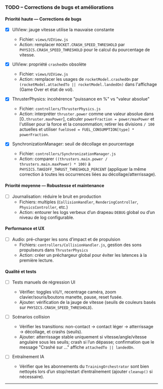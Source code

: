 ### TODO – Corrections de bugs et améliorations

#### Priorité haute — Corrections de bugs
- [x] UIView: jauge vitesse utilise la mauvaise constante
  - Fichier: `views/UIView.js`
  - Action: remplacer `ROCKET.CRASH_SPEED_THRESHOLD` par `PHYSICS.CRASH_SPEED_THRESHOLD` pour le calcul du pourcentage de vitesse.

- [x] UIView: propriété `crashedOn` obsolète
  - Fichier: `views/UIView.js`
  - Action: remplacer les usages de `rocketModel.crashedOn` par `(rocketModel.attachedTo || rocketModel.landedOn)` dans l'affichage (Game Over et état de vol).

- [x] ThrusterPhysics: incohérence "puissance en %" vs "valeur absolue"
  - Fichier: `controllers/ThrusterPhysics.js`
  - Action: interpréter `thruster.power` comme une valeur absolue dans [0..`thruster.maxPower`], calculer `powerFraction = power/maxPower` et l'utiliser pour la force et la consommation; retirer les divisions `/ 100` actuelles et utiliser `fuelUsed = FUEL_CONSUMPTION[type] * powerFraction`.

- [x] SynchronizationManager: seuil de décollage en pourcentage
  - Fichier: `controllers/SynchronizationManager.js`
  - Action: comparer `((thrusters.main.power / thrusters.main.maxPower) * 100)` à `PHYSICS.TAKEOFF_THRUST_THRESHOLD_PERCENT` (appliquer la même correction à toutes les occurrences liées au décollage/atterrissage).

#### Priorité moyenne — Robustesse et maintenance
- [ ] Journalisation: réduire le bruit en production
  - Fichiers: multiples (`CollisionHandler`, `RenderingController`, `PhysicsController`, etc.)
  - Action: entourer les logs verbeux d’un drapeau `DEBUG` global ou d’un niveau de log configurable.

#### Performance et UX
- [ ] Audio: pré-charger les sons d’impact et de propulsion
  - Fichiers: `controllers/CollisionHandler.js`, gestion des sons propulseurs dans `ThrusterPhysics`
  - Action: créer un préchargeur global pour éviter les latences à la première lecture.

#### Qualité et tests
- [ ] Tests manuels de régression UI
  - Vérifier: toggles `V`/`G`/`T`, recentrage caméra, zoom clavier/souris/boutons manette, pause, reset fusée.
  - Ajouter: vérification de la jauge de vitesse (seuils de couleurs basés sur `PHYSICS.CRASH_SPEED_THRESHOLD`).

- [ ] Scénarios collision
  - Vérifier les transitions: non-contact → contact léger → atterrissage → décollage, et crashs (seuils).
  - Ajouter: atterrissage stable uniquement si vitesse/angle/vitesse angulaire sous les seuils; crash si l’un dépasse; confirmation que le message "Crashé sur …" affiche `attachedTo || landedOn`.

- [ ] Entraînement IA
  - Vérifier que les abonnements du `TrainingOrchestrator` sont bien nettoyés lors d’un stop/restart d’entraînement (ajouter `cleanup()` si nécessaire).

---

